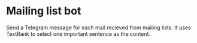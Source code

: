 # Mailing list bot
Send a Telegram message for each mail recieved from mailing lists. It uses TextRank to select one important sentence as the content.
